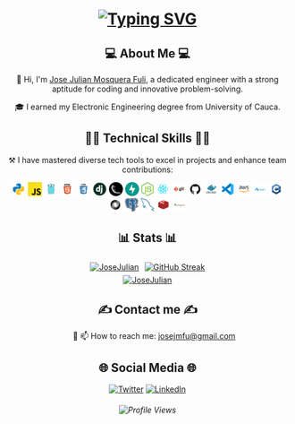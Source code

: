 <h1 align="center">
  <a href="https://git.io/typing-svg"><img src="https://readme-typing-svg.demolab.com?font=&size=35&duration=6000&pause=1000&color=CDCDCD&center=true&vCenter=true&width=435&lines=%F0%9F%91%90+Hi%2C+there!;You're+welcome+%F0%9F%91%8B" alt="Typing SVG" /></a>
</h1>

<h2 align="center">💻 <b>About Me</b> 💻</h2>
  <div align="center">
    <p>🔶 Hi, I'm <a href="https://www.linkedin.com/in/josejulianmosquerafuli/">Jose Julian Mosquera Fuli</a>, a dedicated engineer with a strong aptitude for coding and innovative problem-solving.</p>
    <p>🎓 I earned my Electronic Engineering degree from University of Cauca.</p>
    <!-- <p>🚀 I thrive in unpredictable environments, believing in the Chaos theory, which teaches us that even in apparent chaos, there's an underlying order waiting to be discovered.</p> -->
  </div>

<h2 align="center">👨‍💻 <b>Technical Skills</b> 👨‍💻</h2> 
  <p align="center">
    ⚒️ I have mastered diverse tech tools to excel in projects and enhance team contributions:
  </p>
  <p align="center">
    <code><img title="Python" height="25" src="images/python.svg"></code>
    <code><img title="Javascript" height="25" src="images/javascript.svg"></code>
    <code><img title="Golang" height="25" src="images/go.svg"></code>
    <code><img title="HTML5" height="25" src="images/html.svg"></code>
    <code><img title="CSS" height="25" src="images/css.svg"></code>
    <code><img title="Django" height="25" src="images/django.png"></code>
    <code><img title="Flask" height="25" src="images/flask.png"></code>
    <code><img title="FastAPI" height="25" src="images/fastapi.svg"></code>
    <code><img title="Node.js" height="25" src="images/nodejs.svg"></code>
    <code><img title="React" height="25" src="images/react.svg"></code>
    <code><img title="Git" height="25" src="images/git.svg"></code>
    <code><img title="GitHub" height="25" src="images/github.svg"></code>
    <code><img title="Docker" height="25" src="images/docker.svg"></code>
    <code><img title="Visual Studio Code" height="25" src="images/vscode.svg"></code>
    <code><img title="AWS" height="25" src="images/amazon.svg"></code>
    <code><img title="Azure" height="25" src="images/azure.svg"></code>
    <code><img title="C++" height="25" src="images/c++.svg"></code>
    <code><img title="JSON" height="25" src="images/json.svg"></code>
    <code><img title="PostgreSQL" height="25" src="images/postgresql.svg"></code>
    <code><img title="MySQL" height="25" src="images/mysql.svg"></code>
    <code><img title="Redis" height="25" src="images/redis.svg"></code>
    <code><img title="Mongo" height="25" src="images/mongodb.svg"></code>
  </p>

<div align="center">
  <h2>📊 <b>Stats</b> 📊</h2>
  <div style="display: flex; justify-content: center; align-items: center;">
    <a href="https://github.com/anuraghazra/github-readme-stats" title="Github-readme-streak-stats" style="margin: 5px">
    <img src="https://github-readme-stats.vercel.app/api/top-langs?username=JoseJulianMosqueraFuli&theme=dark&show_icons=true&layout=compact&langs_count=6&border_radius=5" width="280" alt="JoseJulian">
    </a>
    <a href="https://github.com/denvercoder1/github-readme-streak-stats" title="Github-readme-streak-stats" style="margin: 5px">
    <img  src="https://streak-stats.demolab.com/?user=JoseJulianMosqueraFuli&theme=dark&border_radius=5" width="390" alt="GitHub Streak">
    </a>
  </div>
  <div>
   <a href="https://ashutosh00710.github.io/github-readme-activity-graph/" title="Github-readme-streak-stats"style="margin: 5px" >
      <img align="center" src="https://github-readme-activity-graph.vercel.app/graph?username=JoseJulianMosqueraFuli&bg_color=151515&color=fdfdfd&line=afaeae&point=fa8b00&area=true&border_radius=5" width="440" alt="JoseJulian">
    </a>
  </div>
</div>

<!-- <div align="center">
  <h2>📖 Repositories 📖</h2>
  <div style="display: flex; justify-content: center; align-items: center; flex-wrap: wrap;">
    <a href="https://github.com/JoseJulianMosqueraFuli/kiwibot-by-xero-chatgpt-test" title="Kiwibot-by-xero-chatgpt" style="margin: 10px;">
      <img height="110" src="https://github-readme-stats.vercel.app/api/pin/?username=JoseJulianMosqueraFuli&repo=kiwibot-by-xero-chatgpt-test&theme=dark&border_color=blackdafb&border_radius=5" alt="Kiwibot-by-xero-chatgpt">
    </a>
    <a href="https://github.com/JoseJulianMosqueraFuli/fapro-test" title="Fapro-test" style="margin: 10px;">
      <img height="110" src="https://github-readme-stats.vercel.app/api/pin/?username=JoseJulianMosqueraFuli&repo=fapro-test&theme=dark&border_color=blackdafb&border_radius=5" alt="Fapro-test">
    </a>
  </div>
  <h5>
    <a href="https://github.com/JoseJulianMosqueraFuli?tab=repositories" title="Show Repositories">👀 Show More Repositories 👀</a>
  </h5>
</div> -->

<h2 align="center">✍️ <b>Contact me</b> ✍️</h2>

<ul align="center">
  <p>🔘 📫 How to reach me: <a href="mailto:josejmfu@gmail.com">josejmfu@gmail.com</a></ p>
</ul>

<h2 align="center">🌐 <b>Social Media</b> 🌐</h2>
  <p align="center">
    <a href="https://twitter.com/JoseJMosqueraF"><img height="25" src="https://github.com/WaylonWalker/WaylonWalker/blob/main/icon/twitter.png?raw=true" alt="Twitter"></a>
    <a href="https://www.linkedin.com/in/josejulianmosquerafuli/"><img height="25" src="https://github.com/WaylonWalker/WaylonWalker/blob/main/icon/linkedin.png?raw=true" alt="LinkedIn"></a>
  </p>
</h2>

<h6 align="center"> <img src="https://komarev.com/ghpvc/?username=JoseJulianMosqueraFuli&label=Profile%20views&color=0e75bb&style=flat" alt="Profile Views"/> </h6>
